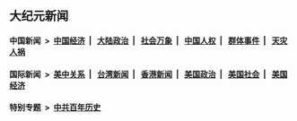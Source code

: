 ## 大纪元新闻

#### 中国新闻 &nbsp;>&nbsp; [中国经济](indexes/ncid283/README.md?12130845) &nbsp;| &nbsp; [大陆政治](indexes/ncid277/README.md?12130845) &nbsp;| &nbsp; [社会万象](indexes/ncid282/README.md?12130845) &nbsp;| &nbsp; [中国人权](indexes/ncid278/README.md?12130845) &nbsp;| &nbsp; [群体事件](indexes/ncid279/README.md?12130845) &nbsp;| &nbsp; [天灾人祸](indexes/ncid280/README.md?12130845)

#### 国际新闻 &nbsp;>&nbsp; [美中关系](indexes/nf1412576/README.md?12130845) &nbsp;| &nbsp; [台湾新闻](indexes/ncid1349361/README.md?12130845) &nbsp;| &nbsp; [香港新闻](indexes/ncid1349362/README.md?12130845) &nbsp;| &nbsp; [美国政治](indexes/ncid1078159/README.md?12130845) &nbsp;| &nbsp; [美国社会](indexes/ncid1078160/README.md?12130845) &nbsp;| &nbsp; [美国经济](indexes/ncid1078158/README.md?12130845)

#### 特别专题 &nbsp;>&nbsp; [中共百年历史](https://github.com/epoch-news/epoch-special/blob/master/README.md?12130845)  
